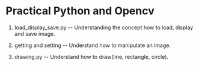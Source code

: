 # Practical Python and Opencv
1.  load_display_save.py -- Understanding the concept how to load, display and save image.

2.  getting and setting -- Understand how to manipulate an image.

3.  drawing.py -- Understand how to draw(line, rectangle, circle).
